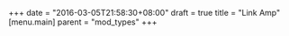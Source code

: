 +++
date = "2016-03-05T21:58:30+08:00"
draft = true
title = "Link Amp"
[menu.main]
    parent = "mod_types"
+++

